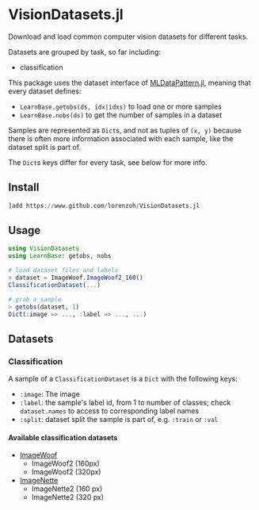 # VisionDatasets.jl

Download and load common computer vision datasets for different tasks.

Datasets are grouped by task, so far including:

- classification

This package uses the dataset interface of [MLDataPattern.jl](https://github.com/JuliaML/MLDataPattern.jl), meaning that every dataset defines:

- `LearnBase.getobs(ds, idx|idxs)` to load one or more samples
- `LearnBase.nobs(ds)` to get the number of samples in a dataset


Samples are represented as `Dict`s, and not as tuples of `(x, y)` because there is often more information associated with each sample, like the dataset split is part of.

The `Dict`s keys differ for every task, see below for more info.

## Install

```julia
]add https://www.github.com/lorenzoh/VisionDatasets.jl
```

## Usage

```julia
using VisionDatasets
using LearnBase: getobs, nobs

# load dataset files and labels
> dataset = ImageWoof.ImageWoof2_160()
ClassificationDataset(...)

# grab a sample
> getobs(dataset, 1)
Dict(:image => ..., :label => ..., ...)
```

## Datasets

### Classification 

A sample of a `ClassificationDataset` is a `Dict` with the following keys:

- `:image`: The image
- `:label`: the sample's label id, from 1 to number of classes; check `dataset.names` to access to corresponding label names
- `:split`: dataset split the sample is part of, e.g. `:train` or `:val`

#### Available classification datasets

- [ImageWoof](https://github.com/fastai/imagenette)
    - ImageWoof2 (160px)
    - ImageWoof2 (320px)
- [ImageNette](https://github.com/fastai/imagenette)
    - ImageNette2 (160 px)
    - ImageNette2 (320 px)